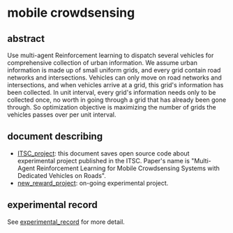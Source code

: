 # mobile crowdsensing



## abstract

Use multi-agent Reinforcement learning to dispatch several vehicles for comprehensive collection of urban information. We assume urban information is made up of small uniform grids, and every grid contain road networks and intersections. Vehicles can only move on road networks and intersections, and when vehicles arrive at a grid, this grid's information has been collected. In unit interval, every grid's information needs only to be collected once, no worth in going through a grid that has already been gone through. So optimization objective is maximizing the number of grids the vehicles passes over per unit interval.



## document describing

- [ITSC_project](./ITSC_project/): this document saves open source code about experimental project published in the ITSC. Paper's name is "Multi-Agent Reinforcement Learning for Mobile Crowdsensing Systems with Dedicated Vehicles on Roads". 
- [new_reward_project](./new_reward_project/): on-going experimental project. 



## experimental record

See [experimental_record](./experimental_record/README.md) for more detail.